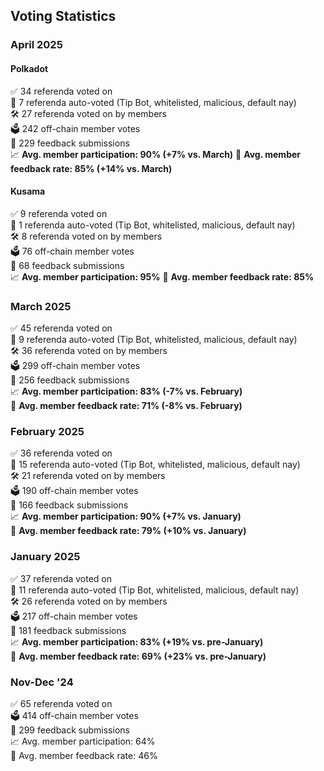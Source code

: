 ## Voting Statistics

### April 2025

#### Polkadot
✅ 34 referenda voted on  
🤖 7 referenda auto-voted (Tip Bot, whitelisted, malicious, default nay)  
🛠 27 referenda voted on by members  
🗳 242 off-chain member votes  
📝 229 feedback submissions  
📈 **Avg. member participation: 90% (+7% vs. March)**
💬 **Avg. member feedback rate: 85% (+14% vs. March)**

#### Kusama
✅ 9 referenda voted on  
🤖 1 referenda auto-voted (Tip Bot, whitelisted, malicious, default nay)  
🛠 8 referenda voted on by members  
🗳 76 off-chain member votes  
📝 68 feedback submissions  
📈 **Avg. member participation: 95%**
💬 **Avg. member feedback rate: 85%**

### March 2025

✅ 45 referenda voted on  
🤖 9 referenda auto-voted (Tip Bot, whitelisted, malicious, default nay)  
🛠 36 referenda voted on by members  
🗳 299 off-chain member votes  
📝 256 feedback submissions  
📈 **Avg. member participation: 83% (-7% vs. February)**  
💬 **Avg. member feedback rate: 71% (-8% vs. February)**

### February 2025

✅ 36 referenda voted on  
🤖 15 referenda auto-voted (Tip Bot, whitelisted, malicious, default nay)  
🛠 21 referenda voted on by members  
🗳 190 off-chain member votes  
📝 166 feedback submissions  
📈 **Avg. member participation: 90% (+7% vs. January)**  
💬 **Avg. member feedback rate: 79% (+10% vs. January)**

### January 2025

✅ 37 referenda voted on  
🤖 11 referenda auto-voted (Tip Bot, whitelisted, malicious, default nay)  
🛠 26 referenda voted on by members  
🗳 217 off-chain member votes  
📝 181 feedback submissions  
📈 **Avg. member participation: 83% (+19% vs. pre-January)**  
💬 **Avg. member feedback rate: 69% (+23% vs. pre-January)**

### Nov-Dec '24

✅ 65 referenda voted on  
🗳 414 off-chain member votes  
📝 299 feedback submissions  
📈 Avg. member participation: 64%  
💬 Avg. member feedback rate: 46%